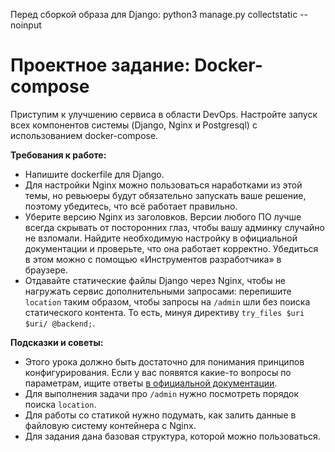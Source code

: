 Перед сборкой образа для Django:
python3 manage.py collectstatic --noinput

# Проектное задание: Docker-compose

Приступим к улучшению сервиса в области DevOps. Настройте запуск всех компонентов системы (Django, Nginx и Postgresql) с использованием docker-compose.

**Требования к работе:**

- Напишите dockerfile для Django.
- Для настройки Nginx можно пользоваться наработками из этой темы, но ревьюеры будут обязательно запускать ваше решение, поэтому убедитесь, что всё работает правильно.
- Уберите версию Nginx из заголовков. Версии любого ПО лучше всегда скрывать от посторонних глаз, чтобы вашу админку случайно не взломали. Найдите необходимую настройку в официальной документации и проверьте, что она работает корректно. Убедиться в этом можно с помощью «Инструментов разработчика» в браузере.
- Отдавайте статические файлы Django через Nginx, чтобы не нагружать сервис дополнительными запросами: перепишите `location` таким образом, чтобы запросы на `/admin` шли без поиска статического контента. То есть, минуя директиву `try_files $uri $uri/ @backend;`.

**Подсказки и советы:**

- Этого урока должно быть достаточно для понимания принципов конфигурирования. Если у вас появятся какие-то вопросы по параметрам, ищите ответы [в официальной документации](https://nginx.org/ru/).
- Для выполнения задачи про `/admin` нужно посмотреть порядок поиска `location`.
- Для работы со статикой нужно подумать, как залить данные в файловую систему контейнера с Nginx.
- Для задания дана базовая структура, которой можно пользоваться.



